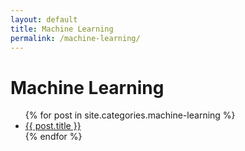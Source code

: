 ```yaml
---
layout: default
title: Machine Learning
permalink: /machine-learning/
---
```


# Machine Learning

<ul>
  {% for post in site.categories.machine-learning %}
    <li><a href="{{ post.url | relative_url }}">{{ post.title }}</a></li>
  {% endfor %}
</ul>
